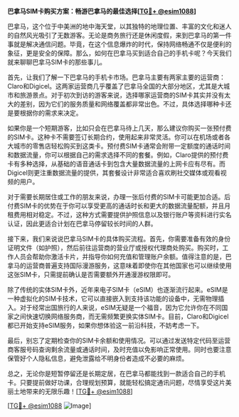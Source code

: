 **巴拿马SIM卡购买方案：畅游巴拿马的最佳选择[[TG💪+ @esim1088](https://t.me/s/esim1088)]**

巴拿马，这个位于中美洲的地中海天堂，以其独特的地理位置、丰富的文化和迷人的自然风光吸引了无数游客。无论是商务旅行还是休闲度假，来到巴拿马的第一件事就是解决通信问题。毕竟，在这个信息爆炸的时代，保持网络畅通不仅是便利的象征，更是安全的保障。那么，如何在巴拿马买到适合自己的手机卡呢？今天我们就来聊聊巴拿马SIM卡的那些事儿。

首先，让我们了解一下巴拿马的手机卡市场。巴拿马主要有两家主要的运营商：Claro和Digicel。这两家运营商几乎覆盖了巴拿马全国的大部分地区，尤其是大城市和旅游景点。对于初次到访的游客来说，选择哪家运营商的SIM卡其实并没有太大的差别，因为它们的服务质量和网络覆盖都非常出色。不过，具体选择哪种卡还是要根据你的需求来决定。

如果你是一个短期游客，比如只会在巴拿马待上几天，那么建议你购买一张预付费的SIM卡。这种卡不需要签订长期合约，使用起来非常灵活。你可以在机场或者各大城市的零售店轻松购买到这类卡。预付费SIM卡通常会附带一定额度的通话时间和数据流量，你可以根据自己的需求选择不同的套餐。例如，Claro提供的预付费卡有多种选择，从基础的语音通话卡到包含大量数据流量的上网卡应有尽有。而Digicel则更注重数据流量的提供，其套餐设计非常适合喜欢刷社交媒体或观看视频的用户。

对于需要长期居住或工作的朋友来说，办理一张后付费的SIM卡可能更加合适。后付费SIM卡的优势在于你可以享受更高的通话时长和更大的数据流量配额，并且月租费用相对稳定。不过，这种方式需要提供护照信息以及银行账户等资料进行实名认证，因此更适合计划在巴拿马停留较长时间的人群。

接下来，我们来说说巴拿马SIM卡的具体购买流程。首先，你需要准备有效的身份证明文件（如护照），然后前往运营商的营业厅或授权代理商处购买。购买时，工作人员会帮助你激活卡片，并指导你如何充值和管理账户余额。值得注意的是，巴拿马的运营商普遍支持国际漫游服务，这意味着即使你在其他国家也可以继续使用这张SIM卡，只需提前确认是否需要额外开通漫游权限即可。

除了传统的实体SIM卡外，近年来电子SIM卡（eSIM）也逐渐流行起来。eSIM是一种虚拟化的SIM卡技术，它可以直接嵌入到支持该功能的设备中，无需物理插入。对于经常出国旅行的人来说，eSIM无疑是一个福音，因为它允许你在不同国家之间快速切换网络服务商，而无需频繁更换实体SIM卡。目前，Claro和Digicel都已开始支持eSIM服务，如果你想体验这一前沿科技，不妨考虑一下。

最后，别忘了定期检查你的SIM卡余额和使用情况。可以通过发送特定代码至运营商客服号码查询剩余流量或通话时间，及时充值以免影响正常使用。同时也要注意保管好个人隐私信息，避免泄露给不明身份者造成不必要的麻烦。

总之，无论你是短暂停留还是长期定居，在巴拿马都能找到一款适合自己的手机卡。只要提前做好功课，合理规划预算，就能轻松搞定通讯问题，尽情享受这片美丽土地带来的无限乐趣！[[TG💪+ @esim1088](https://t.me/s/esim1088)]

[[TG💪+ @esim1088](https://t.me/s/esim1088) ![Image](https://i.postimg.cc/4NQfJmqS/Snipaste-2025-05-13-00-14-12.png)]